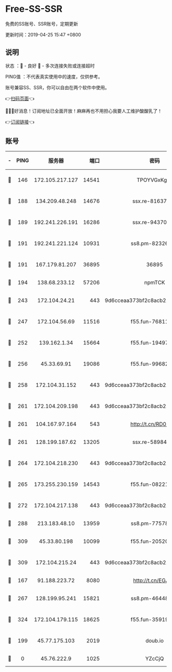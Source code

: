 # Free-SS-SSR

免费的SS账号、SSR账号，定期更新

更新时间：2019-04-25 15:47 +0800

## 说明

状态     ：🙂 - 良好 🙁 - 多次连接失败或连接超时

PING值   ：不代表真实使用中的速度，仅供参考。

账号兼容SS、SSR，你可以自由在两个软件中使用。

👉[扫码页面](https://liesauer.github.io/Free-SS-SSR/)👈

🎉🎉🎉好消息！订阅地址已全面开放！麻麻再也不用担心我要人工维护酸酸乳了！

👉[订阅链接](https://www.liesauer.net/yogurt/subscribe?ACCESS_TOKEN=DAYxR3mMaZAsaqUb)👈

## 账号

|-|PING|服务器|端口|密码|加密方式|区域|
|:----:|:----:|:-----:|-----:|:----:|:----:|:----:|
|🙂|146|172.105.217.127|14541|TPOYVGxKglpi|aes-256-cfb|JP|
|🙂|188|134.209.48.248|14676|ssx.re-81637281|aes-256-cfb|US|
|🙂|189|192.241.226.191|16286|ssx.re-94370823|aes-256-cfb|US|
|🙂|191|192.241.221.124|10931|ss8.pm-82326402|aes-256-cfb|US|
|🙂|191|167.179.81.207|36895|36895|aes-256-cfb|JP|
|🙂|194|138.68.233.12|57206|npmTCK|rc4-md5|US|
|🙂|243|172.104.24.21|443|9d6cceaa373bf2c8acb22e60b6a58be6|aes-256-cfb|US|
|🙂|247|172.104.56.69|11516|f55.fun-76811416|aes-256-cfb|SG|
|🙂|252|139.162.1.34|15664|f55.fun-19497646|aes-256-cfb|SG|
|🙂|256|45.33.69.91|19086|f55.fun-99682358|aes-256-cfb|US|
|🙂|258|172.104.31.152|443|9d6cceaa373bf2c8acb22e60b6a58be6|aes-256-cfb|US|
|🙂|261|172.104.209.198|443|9d6cceaa373bf2c8acb22e60b6a58be6|aes-256-cfb|US|
|🙂|261|104.167.97.164|543|http://t.cn/RD0D7sx|rc4-md5|CA|
|🙂|261|128.199.187.62|13205|ssx.re-58984810|aes-256-cfb|SG|
|🙂|264|172.104.218.230|443|9d6cceaa373bf2c8acb22e60b6a58be6|aes-256-cfb|US|
|🙂|265|173.255.230.159|14543|f55.fun-08221681|aes-256-cfb|US|
|🙂|272|172.104.217.138|443|9d6cceaa373bf2c8acb22e60b6a58be6|aes-256-cfb|US|
|🙂|288|213.183.48.10|13959|ss8.pm-77578646|rc4-md5|RU|
|🙂|309|45.33.80.198|10099|f55.fun-20520283|aes-256-cfb|US|
|🙂|309|172.104.215.24|443|9d6cceaa373bf2c8acb22e60b6a58be6|aes-256-cfb|US|
|🙂|167|91.188.223.72|8080|http://t.cn/EGJIyrl|rc4-md5|RU|
|🙂|267|128.199.95.241|15821|ss8.pm-46448120|aes-256-cfb|SG|
|🙂|324|172.104.179.115|18625|f55.fun-35919229|aes-256-cfb|SG|
|🙁|199|45.77.175.103|2019|doub.io|aes-128-ctr|SG|
|🙁|0|45.76.222.9|1025|YZcCjQ|rc4-md5|JP|
